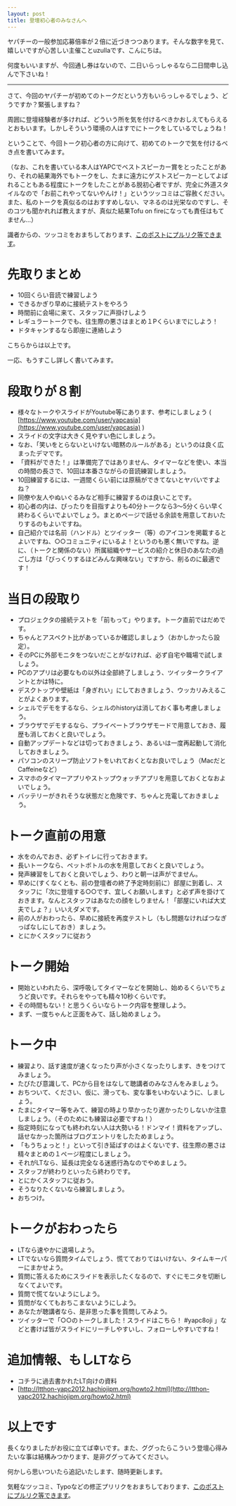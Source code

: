 ```yaml
---
layout: post
title: 登壇初心者のみなさんへ
---
```


ヤパチーの一般参加応募倍率が２倍に近づきつつあります。そんな数字を見て、嬉しいですが心苦しい主催ことuzullaです、こんにちは。

何度もいいますが、今回通し券はないので、二日いらっしゃるなら二日間申し込んで下さいね！

***

さて、今回のヤパチーが初めてのトークだという方もいらっしゃるでしょう、どうですか？緊張しますね？

周囲に登壇経験者が多ければ、どういう所を気を付けるべきかおしえてもらえるとおもいます。しかしそういう環境の人はすでにトークをしているでしょうね！


ということで、今回トーク初心者の方に向けて、初めてのトークで気を付けるべき点を書いてみます。

（なお、これを書いている本人はYAPCでベストスピーカー賞をとったことがあり、それの結果海外でもトークをし、たまに遠方にゲストスピーカーとしてよばれることもある程度にトークをしたことがある脱初心者ですが、完全に外道スタイルなので「お前これやってないやんけ！」というツッコミはご容赦ください。また、私のトークを真似るのはおすすめしない、マネるのは光栄なのですし、そのコツも聞かれれば教えますが、真似た結果Tofu on fireになっても責任はもてません…）

識者からの、ツッコミをおまちしております、[このポストにプルリク等できます](https://github.com/hachiojipm/yapcasia-8oji-2016mid/tree/gh-pages/_posts/2016-06-11-for-beginner-talker.md)。


# 先取りまとめ

- 10回くらい音読で練習しよう
- できるかぎり早めに接続テストをやろう
- 時間前に会場に来て、スタッフに声掛けしよう
- レギュラートークでも、往生際の悪さはまとめ１Pくらいまでにしよう！
- ドタキャンするなら即座に連絡しよう

こちらからは以上です。


一応、もうすこし詳しく書いてみます。


# 段取りが８割

- 様々なトークやスライドがYoutube等にあります、参考にしましょう ( [https://www.youtube.com/user/yapcasia](https://www.youtube.com/user/yapcasia) )
- スライドの文字は大きく見やすい色にしましょう。
- なお、「笑いをとらないといけない暗黙のルールがある」というのは良く広まったデマです。
- 「資料ができた！」は準備完了ではありません、タイマーなどを使い、本当の時間の長さで、10回は本番さながらの音読練習しましょう。
- 10回練習するには、一週間くらい前には原稿ができてないとヤバいですよね？
- 同僚や友人やぬいぐるみなど相手に練習するのは良いことです。
- 初心者の内は、ぴったりを目指すよりも40分トークなら3〜5分くらい早く終わるくらいでよいでしょう。まとめページで話せる余談を用意しておいたりするのもよいですね。
- 自己紹介では名前（ハンドル）とツイッター（等）のアイコンを掲載するとよいですね、○○コミュニティにいるよ！というのも悪く無いですね。逆に、（トークと関係のない）所属組織やサービスの紹介と休日のあなたの過ごし方は「びっくりするほどみんな興味ない」ですから、削るのに最適です！


# 当日の段取り

- プロジェクタの接続テストを「前もって」やります。トーク直前ではだめです。
- ちゃんとアスペクト比があっているか確認しましょう（おかしかったら設定）。
- そのPCに外部モニタをつないだことがなければ、必ず自宅や職場で試しましょう。
- PCのアプリは必要なもの以外は全部終了しましょう、ツイッタークライアントとかは特に。
- デスクトップや壁紙は「身ぎれい」にしておきましょう、ウッカリみえることがよくあります。
- シェルでデモをするなら、シェルのhistoryは消しておく事も考慮しましょう。
- ブラウザでデモするなら、プライベートブラウザモードで用意しておき、履歴も消しておくと良いでしょう。
- 自動アップデートなどは切っておきましょう、あるいは一度再起動して消化しておきましょう。
- パソコンのスリープ防止ソフトをいれておくとなお良いでしょう（MacだとCaffeineなど）
- スマホのタイマーアプリやストップウォッチアプリを用意しておくとなおよいでしょう。
- バッテリーがきれそうな状態だと危険です、ちゃんと充電しておきましょう。


# トーク直前の用意

- 水をのんでおき、必ずトイレに行っておきます。
- 長いトークなら、ペットボトルの水を用意しておくと良いでしょう。
- 発声練習をしておくと良いでしょう、わりと朝一は声がでません。
- 早めに(すくなくとも、前の登壇者の終了予定時刻前に）部屋に到着し、スタッフに「次に登壇する○○です、宜しくお願いします」と必ず声を掛けておきます。なんとスタッフはあなたの顔をしりません！「部屋にいれば大丈夫でしょ？」いいえダメです。
- 前の人がおわったら、早めに接続を再度テストし（もし問題なければつなぎっぱなしにしておき）ましょう。
- とにかくスタッフに従おう


# トーク開始

- 開始といわれたら、深呼吸してタイマーなどを開始し、始めるくらいでちょうど良いです。それらをやっても精々10秒くらいです。
- その時間もない！と思うくらいならトーク内容を整理しよう。
- まず、一度ちゃんと正面をみて、話し始めましょう。


# トーク中

- 練習より、話す速度が速くなったり声が小さくなったりします、きをつけてみましょう。
- たびたび意識して、PCから目をはなして聴講者のみなさんをみましょう。
- おちついて、ください、仮に、滑っても、変な事をいわないように、しましょう。
- たまにタイマー等をみて、練習の時より早かったり遅かったりしないか注意しましょう。（そのためにも練習は必要ですね！）
- 指定時刻になっても終われない人は大勢いる！ドンマイ！資料をアップし、話せなかった箇所はブログエントリをしたためましょう。
- 「もうちょっと！」といって引き延ばすのはよくないです、往生際の悪さは精々まとめの１ページ程度にしましょう。
- それがLTなら、延長は完全なる迷惑行為なのでやめましょう。
- スタッフが終わりといったら終わりです。
- とにかくスタッフに従おう。
- そうなりたくないなら練習しましょう。
- おちつけ。


# トークがおわったら

- LTなら速やかに退場しよう。
- LTでないなら質問タイムでしょう、慌てておりてはいけない、タイムキーパーにまかせよう。
- 質問に答えるためにスライドを表示したくなるので、すぐにモニタを切断しなくてよいです。
- 質問で慌てないようにしよう。
- 質問がなくてもおちこまないようにしよう。
- あなたが聴講者なら、是非思った事を質問してみよう。
- ツイッターで「○○のトークしました！スライドはこちら！ #yapc8oji 」などと書けば皆がスライドにリーチしやすいし、フォローしやすいですね！


# 追加情報、もしLTなら

- コチラに過去書かれたLT向けの資料
- [http://ltthon-yapc2012.hachiojipm.org/howto2.html](http://ltthon-yapc2012.hachiojipm.org/howto2.html)



# 以上です

長くなりましたがお役に立てば幸いです。また、ググったらこういう登壇心得みたいな事は結構みつかります、是非ググってみてください。

何かしら思いついたら追記いたします、随時更新します。

気軽なツッコミ、Typoなどの修正プリリクをおまちしております、[このポストにプルリク等できます](https://github.com/hachiojipm/yapcasia-8oji-2016mid/tree/gh-pages/_posts/2016-06-11-for-beginner-talker.md)。


